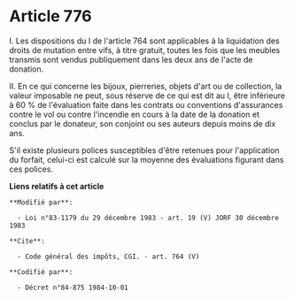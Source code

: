 # Article 776

I. Les dispositions du I de l'article 764 sont applicables à la liquidation des droits de mutation entre vifs, à titre
gratuit, toutes les fois que les meubles transmis sont vendus publiquement dans les deux ans de l'acte de donation. 

II. En ce qui concerne les bijoux, pierreries, objets d'art ou de collection, la valeur imposable ne peut, sous réserve de ce
qui est dit au I, être inférieure à 60 % de l'évaluation faite dans les contrats ou conventions d'assurances contre le vol ou
contre l'incendie en cours à la date de la donation et conclus par le donateur, son conjoint ou ses auteurs depuis moins de
dix ans. 

S'il existe plusieurs polices susceptibles d'être retenues pour l'application du forfait, celui-ci est calculé sur la moyenne
des évaluations figurant dans ces polices.

**Liens relatifs à cet article**

	**Modifié par**:

	  - Loi n°83-1179 du 29 décembre 1983 - art. 19 (V) JORF 30 décembre 1983

	**Cite**:

	  - Code général des impôts, CGI. - art. 764 (V)

	**Codifié par**:

	  - Décret n°84-875 1984-10-01
